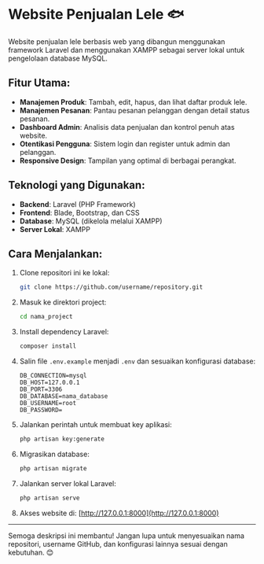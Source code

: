 # Website Penjualan Lele 🐟  
Website penjualan lele berbasis web yang dibangun menggunakan framework Laravel dan menggunakan XAMPP sebagai server lokal untuk pengelolaan database MySQL.  

## Fitur Utama:  
- **Manajemen Produk**: Tambah, edit, hapus, dan lihat daftar produk lele.  
- **Manajemen Pesanan**: Pantau pesanan pelanggan dengan detail status pesanan.  
- **Dashboard Admin**: Analisis data penjualan dan kontrol penuh atas website.  
- **Otentikasi Pengguna**: Sistem login dan register untuk admin dan pelanggan.  
- **Responsive Design**: Tampilan yang optimal di berbagai perangkat.  

## Teknologi yang Digunakan:  
- **Backend**: Laravel (PHP Framework)  
- **Frontend**: Blade, Bootstrap, dan CSS  
- **Database**: MySQL (dikelola melalui XAMPP)  
- **Server Lokal**: XAMPP  

## Cara Menjalankan:  
1. Clone repositori ini ke lokal:  
   ```bash  
   git clone https://github.com/username/repository.git  
   ```  
2. Masuk ke direktori project:  
   ```bash  
   cd nama_project  
   ```  
3. Install dependency Laravel:  
   ```bash  
   composer install  
   ```  
4. Salin file `.env.example` menjadi `.env` dan sesuaikan konfigurasi database:  
   ```plaintext  
   DB_CONNECTION=mysql  
   DB_HOST=127.0.0.1  
   DB_PORT=3306  
   DB_DATABASE=nama_database  
   DB_USERNAME=root  
   DB_PASSWORD=  
   ```  
5. Jalankan perintah untuk membuat key aplikasi:  
   ```bash  
   php artisan key:generate  
   ```  
6. Migrasikan database:  
   ```bash  
   php artisan migrate  
   ```  
7. Jalankan server lokal Laravel:  
   ```bash  
   php artisan serve  
   ```  
8. Akses website di: [http://127.0.0.1:8000](http://127.0.0.1:8000)  

---

Semoga deskripsi ini membantu! Jangan lupa untuk menyesuaikan nama repositori, username GitHub, dan konfigurasi lainnya sesuai dengan kebutuhan. 😊
